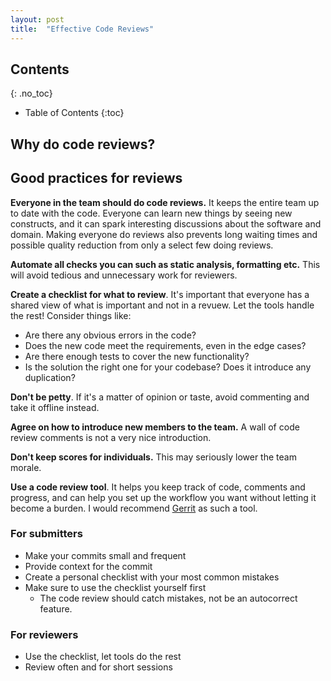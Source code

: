 ```yaml
---
layout: post
title:  "Effective Code Reviews"
---
```


## Contents
{: .no_toc}

* Table of Contents
{:toc}

## Why do code reviews?



## Good practices for reviews

__Everyone in the team should do code reviews.__ It keeps the entire team up to date with the code. Everyone can learn new things by seeing new constructs, and it can spark interesting discussions about the software and domain. Making everyone do reviews also prevents long waiting times and possible quality reduction from only a select few doing reviews.

__Automate all checks you can such as static analysis, formatting etc.__ This will avoid tedious and unnecessary work for reviewers.

__Create a checklist for what to review__. It's important that everyone has a shared view of what is important and not in a revuew. Let the tools handle the rest! Consider things like:

* Are there any obvious errors in the code?
* Does the new code meet the requirements, even in the edge cases?
* Are there enough tests to cover the new functionality?
* Is the solution the right one for your codebase? Does it introduce any duplication?

__Don't be petty__. If it's a matter of opinion or taste, avoid commenting and take it offline instead.

__Agree on how to introduce new members to the team.__ A wall of code review comments is not a very nice introduction.

__Don't keep scores for individuals.__ This may seriously lower the team morale.

__Use a code review tool__. It helps you keep track of code, comments and progress, and can help you set up the workflow you want without letting it become a burden. I would recommend [Gerrit](https://www.gerritcodereview.com) as such a tool.

### For submitters

* Make your commits small and frequent
* Provide context for the commit
* Create a personal checklist with your most common mistakes
* Make sure to use the checklist yourself first
	* The code review should catch mistakes, not be an autocorrect feature.

### For reviewers

* Use the checklist, let tools do the rest
* Review often and for short sessions

